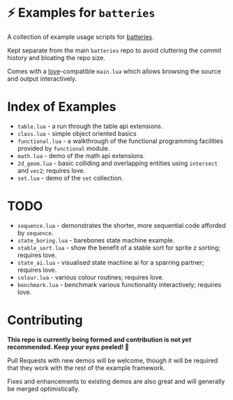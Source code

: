 # ⚡ Examples for `batteries`

A collection of example usage scripts for [batteries](https://github.com/1bardesign/batteries).

Kept separate from the main `batteries` repo to avoid cluttering the commit history and bloating the repo size.

Comes with a [love](https://love2d.org)-compatible `main.lua` which allows browsing the source and output interactively.

# Index of Examples

- `table.lua` - a run through the table api extensions.
- `class.lua` - simple object oriented basics
- `functional.lua` - a walkthrough of the functional programming facilities provided by `functional` module.
- `math.lua` - demo of the math api extensions.
- `2d_geom.lua` - basic colliding and overlapping entities using `intersect` and `vec2`; requires love.
- `set.lua` - demo of the `set` collection.

# TODO

- `sequence.lua` - demonstrates the shorter, more sequential code afforded by `sequence`.
- `state_boring.lua` - barebones state machine example.
- `stable_sort.lua` - show the benefit of a stable sort for sprite z sorting; requires love.
- `state_ai.lua` - visualised state machine ai for a sparring partner; requires love.
- `colour.lua` - various colour routines; requires love.
- `benchmark.lua` - benchmark various functionality interactively; requires love.

# Contributing

**This repo is currently being formed and contribution is not _yet_ recommended. Keep your eyes peeled! 👀**

Pull Requests with new demos will be welcome, though it will be required that they work with the rest of the example framework.

Fixes and enhancements to existing demos are also great and will generally be merged optimistically.
